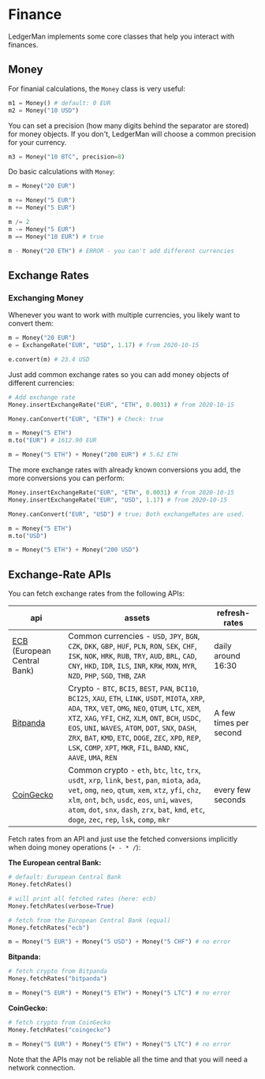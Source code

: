 # Finance

LedgerMan implements some core classes that help you interact with finances.

## Money

For finanial calculations, the `Money` class is very useful:

```python
m1 = Money() # default: 0 EUR
m2 = Money("10 USD")
```

You can set a precision (how many digits behind the separator are stored) for money objects. If you don't, LedgerMan will choose a common precision for your currency.

```python
m3 = Money("10 BTC", precision=8)
```

Do basic calculations with `Money`:

```python
m = Money("20 EUR")

m += Money("5 EUR")
m += Money("5 EUR")

m /= 2
m -= Money("5 EUR")
m == Money("10 EUR") # true

m - Money("20 ETH") # ERROR - you can't add different currencies
```

## Exchange Rates

### Exchanging Money

Whenever you want to work with multiple currencies, you likely want to convert them:

```python
m = Money("20 EUR")
e = ExchangeRate("EUR", "USD", 1.17) # from 2020-10-15

e.convert(m) # 23.4 USD
```

Just add common exchange rates so you can add money objects of different currencies:

```python
# Add exchange rate
Money.insertExchangeRate("EUR", "ETH", 0.0031) # from 2020-10-15

Money.canConvert("EUR", "ETH") # Check: true

m = Money("5 ETH")
m.to("EUR") # 1612.90 EUR

m = Money("5 ETH") + Money("200 EUR") # 5.62 ETH
```

The more exchange rates with already known conversions you add, the more conversions you can perform:

```python
Money.insertExchangeRate("EUR", "ETH", 0.0031) # from 2020-10-15
Money.insertExchangeRate("EUR", "USD", 1.17) # from 2020-10-15

Money.canConvert("EUR", "USD") # true; Both exchangeRates are used.

m = Money("5 ETH")
m.to("USD")

m = Money("5 ETH") + Money("200 USD")
```

## Exchange-Rate APIs

You can fetch exchange rates from the following APIs:

| api | assets | refresh-rates |
|-|-|-|
| [ECB](https://www.ecb.europa.eu/stats/policy_and_exchange_rates/euro_reference_exchange_rates/html/index.en.html) (European Central Bank) | Common currencies - `USD`, `JPY`, `BGN`, `CZK`, `DKK`, `GBP`, `HUF`, `PLN`, `RON`, `SEK`, `CHF`, `ISK`, `NOK`, `HRK`, `RUB`, `TRY`, `AUD`, `BRL`, `CAD`, `CNY`, `HKD`, `IDR`, `ILS`, `INR`, `KRW`, `MXN`, `MYR`, `NZD`, `PHP`, `SGD`, `THB`, `ZAR` | daily around 16:30 |
| [Bitpanda](https://www.bitpanda.com/en) | Crypto - `BTC`, `BCI5`, `BEST`, `PAN`, `BCI10`, `BCI25`, `XAU`, `ETH`, `LINK`, `USDT`, `MIOTA`, `XRP`, `ADA`, `TRX`, `VET`, `OMG`, `NEO`, `QTUM`, `LTC`, `XEM`, `XTZ`, `XAG`, `YFI`, `CHZ`, `XLM`, `ONT`, `BCH`, `USDC`, `EOS`, `UNI`, `WAVES`, `ATOM`, `DOT`, `SNX`, `DASH`, `ZRX`, `BAT`, `KMD`, `ETC`, `DOGE`, `ZEC`, `XPD`, `REP`, `LSK`, `COMP`, `XPT`, `MKR`, `FIL`, `BAND`, `KNC`, `AAVE`, `UMA`, `REN` | A few times per second |
| [CoinGecko](https://www.coingecko.com/en) | Common crypto - `eth`, `btc`, `ltc`, `trx`, `usdt`, `xrp`, `link`, `best`, `pan`, `miota`, `ada`, `vet`, `omg`, `neo`, `qtum`, `xem`, `xtz`, `yfi`, `chz`, `xlm`, `ont`, `bch`, `usdc`, `eos`, `uni`, `waves`, `atom`, `dot`, `snx`, `dash`, `zrx`, `bat`, `kmd`, `etc`, `doge`, `zec`, `rep`, `lsk`, `comp`, `mkr` | every few seconds |

Fetch rates from an API and just use the fetched conversions implicitly when doing money operations (`+ - * /`):

**The European central Bank:**

```python
# default: European Central Bank
Money.fetchRates()

# will print all fetched rates (here: ecb)
Money.fetchRates(verbose=True)

# fetch from the European Central Bank (equal)
Money.fetchRates("ecb")

m = Money("5 EUR") + Money("5 USD") + Money("5 CHF") # no error
```

**Bitpanda:**

```python
# fetch crypto from Bitpanda
Money.fetchRates("bitpanda")

m = Money("5 EUR") + Money("5 ETH") + Money("5 LTC") # no error
```

**CoinGecko:**

```python
# fetch crypto from CoinGecko
Money.fetchRates("coingecko")

m = Money("5 EUR") + Money("5 ETH") + Money("5 LTC") # no error
```

Note that the APIs may not be reliable all the time and that you will need a network connection.
